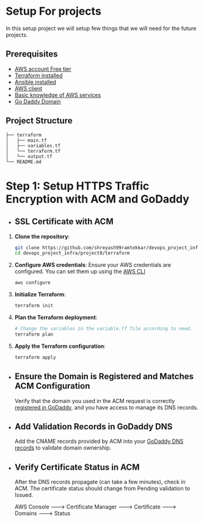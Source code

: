 # Setup For projects

In this setup project we will setup few things that we will need for the future projects.

## Prerequisites
- [AWS account Free tier](https://aws.amazon.com/free/?trk=ce1f55b8-6da8-4aa2-af36-3f11e9a449ae&sc_channel=ps&ef_id=CjwKCAjw6ZTCBhBOEiwAqfwJd5Iii_1fgY1dpLqz-DjslJJDPFiqVKq0ZCF3aW6A31BA977xaFBiYRoCqY0QAvD_BwE:G:s&s_kwcid=AL!4422!3!433803620870!e!!g!!aws%20free%20tier!9762827897!98496538463&gad_campaignid=9762827897&gbraid=0AAAAADjHtp-hv9TFx2lMpN1_kj3SfdsC5&gclid=CjwKCAjw6ZTCBhBOEiwAqfwJd5Iii_1fgY1dpLqz-DjslJJDPFiqVKq0ZCF3aW6A31BA977xaFBiYRoCqY0QAvD_BwE&all-free-tier.sort-by=item.additionalFields.SortRank&all-free-tier.sort-order=asc&awsf.Free%20Tier%20Types=*all&awsf.Free%20Tier%20Categories=*all)
- [Terraform installed](https://developer.hashicorp.com/terraform/tutorials/aws-get-started/install-cli)
- [Ansible installed](https://docs.ansible.com/ansible/latest/installation_guide/index.html)
- [AWS client](https://docs.aws.amazon.com/cli/latest/userguide/getting-started-install.html)
- [Basic knowledge of AWS services](https://explore.skillbuilder.aws/learn/courses/134/aws-cloud-practitioner-essentials)
- [Go Daddy Domain](https://www.godaddy.com/en)

## Project Structure
```
├── terraform
│   ├── main.tf
│   ├── variables.tf
│   └── terraform.tf
│   └── output.tf 
└── README.md
```

# Step 1: Setup HTTPS Traffic Encryption with ACM and GoDaddy

- ## SSL Certificate with ACM
1. **Clone the repository**:
   ```bash
   git clone https://github.com/shreyash99ramtekkar/devops_project_infra.git
   cd devops_project_infra/project0/terraform
    ```
2. **Configure AWS credentials**:
    Ensure your AWS credentials are configured. You can set them up using the [AWS CLI](https://docs.aws.amazon.com/cli/v1/userguide/cli-configure-files.html#cli-configure-files-methods)
    ```bash
    aws configure
    ```
3. **Initialize Terraform**:
    ```bash
    terraform init
    ```
4. **Plan the Terraform deployment**:
    ```bash
    # Change the variables in the variable.tf file according to need.
    terraform plan
    ```
5. **Apply the Terraform configuration**:
    ```bash
    terraform apply
    ```

- ## Ensure the Domain is Registered and Matches ACM Configuration
    Verify that the domain you used in the ACM request is correctly [registered in GoDaddy]((https://www.godaddy.com/en/domains)), and you have access to manage its DNS records. 

- ## Add Validation Records in GoDaddy DNS 
    Add the CNAME records provided by ACM into your [GoDaddy DNS records](https://docs.aws.amazon.com/amplify/latest/userguide/to-add-a-custom-domain-managed-by-godaddy.html) to validate domain ownership.


- ##  Verify Certificate Status in ACM
    After the DNS records propagate (can take a few minutes), check in ACM. The certificate status should change from Pending validation to Issued.

    AWS Console ---> Certificate Manager ---> Certificate ---> Domains ---> Status 